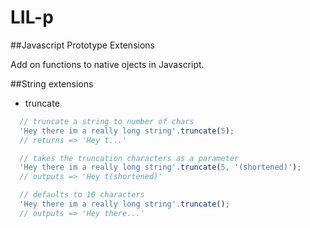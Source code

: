 LIL-p
=====

##Javascript Prototype Extensions

Add on functions to native ojects in Javascript. 

##String extensions

- truncate

````javascript
  // truncate a string to number of chars
  'Hey there im a really long string'.truncate(5);
  // returns => 'Hey t...'

  // takes the truncation characters as a parameter
  'Hey there im a really long string'.truncate(5, '(shortened)');
  // outputs => 'Hey t(shortened)'

  // defaults to 10 characters
  'Hey there im a really long string'.truncate();
  // outputs => 'Hey there...'

